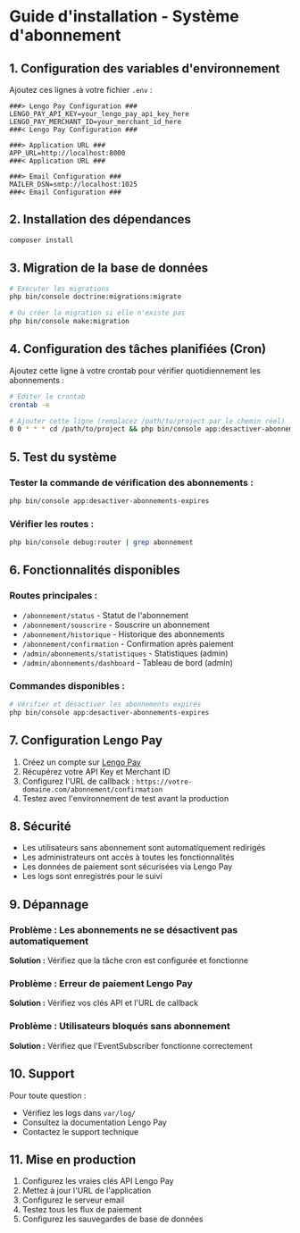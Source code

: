 # Guide d'installation - Système d'abonnement

## 1. Configuration des variables d'environnement

Ajoutez ces lignes à votre fichier `.env` :

```env
###> Lengo Pay Configuration ###
LENGO_PAY_API_KEY=your_lengo_pay_api_key_here
LENGO_PAY_MERCHANT_ID=your_merchant_id_here
###< Lengo Pay Configuration ###

###> Application URL ###
APP_URL=http://localhost:8000
###< Application URL ###

###> Email Configuration ###
MAILER_DSN=smtp://localhost:1025
###< Email Configuration ###
```

## 2. Installation des dépendances

```bash
composer install
```

## 3. Migration de la base de données

```bash
# Exécuter les migrations
php bin/console doctrine:migrations:migrate

# Ou créer la migration si elle n'existe pas
php bin/console make:migration
```

## 4. Configuration des tâches planifiées (Cron)

Ajoutez cette ligne à votre crontab pour vérifier quotidiennement les abonnements :

```bash
# Éditer le crontab
crontab -e

# Ajouter cette ligne (remplacez /path/to/project par le chemin réel)
0 0 * * * cd /path/to/project && php bin/console app:desactiver-abonnements-expires >> var/log/cron.log 2>&1
```

## 5. Test du système

### Tester la commande de vérification des abonnements :
```bash
php bin/console app:desactiver-abonnements-expires
```

### Vérifier les routes :
```bash
php bin/console debug:router | grep abonnement
```

## 6. Fonctionnalités disponibles

### Routes principales :
- `/abonnement/status` - Statut de l'abonnement
- `/abonnement/souscrire` - Souscrire un abonnement
- `/abonnement/historique` - Historique des abonnements
- `/abonnement/confirmation` - Confirmation après paiement
- `/admin/abonnements/statistiques` - Statistiques (admin)
- `/admin/abonnements/dashboard` - Tableau de bord (admin)

### Commandes disponibles :
```bash
# Vérifier et désactiver les abonnements expirés
php bin/console app:desactiver-abonnements-expires
```

## 7. Configuration Lengo Pay

1. Créez un compte sur [Lengo Pay](https://lengopay.com)
2. Récupérez votre API Key et Merchant ID
3. Configurez l'URL de callback : `https://votre-domaine.com/abonnement/confirmation`
4. Testez avec l'environnement de test avant la production

## 8. Sécurité

- Les utilisateurs sans abonnement sont automatiquement redirigés
- Les administrateurs ont accès à toutes les fonctionnalités
- Les données de paiement sont sécurisées via Lengo Pay
- Les logs sont enregistrés pour le suivi

## 9. Dépannage

### Problème : Les abonnements ne se désactivent pas automatiquement
**Solution :** Vérifiez que la tâche cron est configurée et fonctionne

### Problème : Erreur de paiement Lengo Pay
**Solution :** Vérifiez vos clés API et l'URL de callback

### Problème : Utilisateurs bloqués sans abonnement
**Solution :** Vérifiez que l'EventSubscriber fonctionne correctement

## 10. Support

Pour toute question :
- Vérifiez les logs dans `var/log/`
- Consultez la documentation Lengo Pay
- Contactez le support technique

## 11. Mise en production

1. Configurez les vraies clés API Lengo Pay
2. Mettez à jour l'URL de l'application
3. Configurez le serveur email
4. Testez tous les flux de paiement
5. Configurez les sauvegardes de base de données
